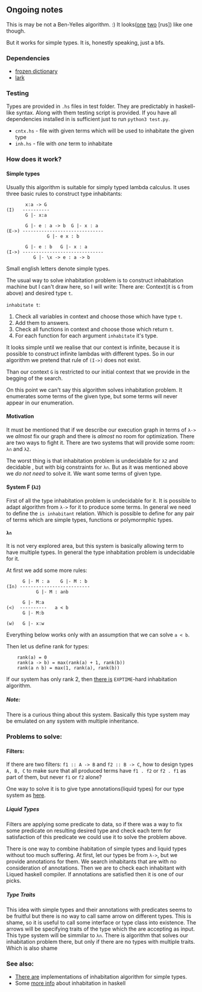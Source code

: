 ## Ongoing notes

This is may be not a Ben-Yelles algorithm. :) It looks([one](https://youtu.be/g42JGNkz4YU) [two](https://youtu.be/UUF67seAoxc) [rus]) like one though.

But it works for simple types. It is, honestly speaking, just a bfs.

### Dependencies

* [frozen dictionary](https://pypi.org/project/frozendict/)
* [lark](https://pypi.org/project/lark/)

### Testing

Types are provided in ```.hs``` files in test folder. They are predictably in haskell-like syntax.
Along with them testing script is provided. If you have all dependencies installed in is sufficient
just to run ```python3 test.py```.
 * ```cntx.hs``` - file with given terms which will be used to inhabitate the given type
 * ```inh.hs``` - file with *one* term to inhabitate
 
 
### How does it work?

#### Simple types

Usually this algorithm is suitable for simply typed lambda calculus. 
It uses three basic rules to construct type inhabitants:

```
       x:a -> G
(I)   ----------
       G |- x:a 

       G |- e : a -> b  G |- x : a
(E->) ------------------------------
               G |- e x : b

       G |- e : b   G |- x : a
(I->) ------------------------------
          G |- \x -> e : a -> b
```

Small english letters denote simple types. 

The usual way to solve inhabitation problem is to construct
inhabitation machine but I can't draw here, so I will write:
There are: Context(it is ```G``` from above) and desired type ```t```.

```inhabitate t```:
1. Check all variables in context and choose those which have type ```t```.
2. Add them to answers.
3. Check all functions in context and choose those which return ```t```.
4. For each function for each argument ```inhabitate``` it's type.

It looks simple until we realise that our context is infinite,
because it is possible to construct infinite lambdas with different types.
So in our algorithm we pretend that rule of ```(I->)``` does not exist.

Than our context ```G``` is restricted to our initial context that we provide
in the begging of the search.

On this point we can't say this algorithm solves inhabitation problem. 
It enumerates some terms of the given type, but some terms will never appear
in our enumeration.

#### Motivation
It must be mentioned that if we describe our execution graph in terms of  ```λ->``` 
we *almost* fix our graph and there is *almost* no room for optimization. There are two ways to fight it. 
There are two systems that will provide some room: ```λ∩``` and ```λ2```. 

The worst thing is that inhabitation problem is undecidable for ```λ2``` and decidable
, but with big constraints for ```λ∩```. 
But as it was mentioned above we *do not need* to solve it. We want some terms of given type.

#### System F (```λ2```)
First of all the type inhabitation problem is undecidable for it.
It is possible to adapt algorithm from ```λ->``` for it to produce some terms.
In general we need to define the ```is inhabitant``` relation. 
Which is possible to define for any pair of terms which are simple types, functions or polymormphic types.

#### ```λ∩```
It is not very explored area, but this system is basically allowing term to have multiple types.
In general the type inhabitation problem is undecidable for it. 

At first we add some more rules:

```
      G |- M : a    G |- M : b    
(I∩) --------------------------
           G |- M : a∩b

      G |- M:a
(<)  ----------   a < b
      G |- M:b
      
(w)   G |- x:w

```

Everything below works only with an assumption that we can solve ```a < b```.

Then let us define rank for types:
```
    rank(a) = 0
    rank(a -> b) = max(rank(a) + 1, rank(b))
    rank(a ∩ b) = max(1, rank(a), rank(b))
```

If our system has only rank 2, then [there is](https://compsciclub.ru/courses/2017-autumn/6.331-type-inhabitation-problems/about/) ```EXPTIME```-hard inhabitation algorithm.
##### Note: 
There is a curious thing about this system. Basically this type system may be emulated
 on any system with multiple inheritance. 


### Problems to solve:

#### Filters:
If there are two filters: ```f1 :: A -> B``` and ```f2 :: B -> C```, 
how to design types ```A, B, C``` to make sure that all produced terms have 
```f1 . f2``` or ```f2 . f1``` as part of them, but never ```f1``` or ```f2``` alone?  

One way to solve it is to give type annotations(liquid types) for our type system
 as [here](https://ucsd-progsys.github.io/liquidhaskell-blog/).
 
##### Liquid Types

Filters are applying some predicate to data, so if there was a way to fix some
predicate on resulting desired type and check each term for satisfaction of this predicate
we could use it to solve the problem above. 
 
There is one way to combine ihabitation of simple types and liquid types without too much suffering.
At first, let our types be from ```λ->```, but we provide annotations for them. We search inhabitants that are
with no consideration of annotations. Then we are to check each inhabitant with Liqued haskell compiler. 
If annotations are satisfied then it is one of our picks.

##### Type Traits 
 
This idea with simple types and their annotations with predicates seems
to be fruitful but there is no way to call same arrow on different types. This is shame, so it is useful to call some interface or type class into existence. The arrows will be specifying traits of the type which the are accepting as input. This type system will be simmilar to
```λ∩```. There is algorithm that solves our inhabitation problem there,
but only if there are no types with multiple traits. Which is also shame
 
 
### See also:

* [There are](https://github.com/Denzed/STLC-type-inhabitation) implementations of inhabitation algorithm for simple types.
* Some [more info](https://gist.github.com/pchiusano/444de1f222f1ceb09596) about inhabitation in haskell

  
       
 
 






  
